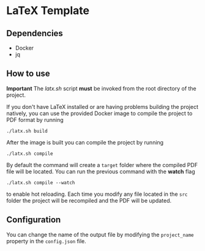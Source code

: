 # LaTeX Template

## Dependencies

- Docker
- jq

## How to use

**Important** The *latx.sh* script **must** be invoked from the root directory of the project.

If you don't have LaTeX installed or are having problems building the project natively, you can use
the provided Docker image to compile the project to PDF format by running

```
./latx.sh build
```

After the image is built you can compile the project
by running 

```
./latx.sh compile
```

By default the command will create a `target` folder where the compiled PDF file will be located. You can run the previous command with the **watch** flag

```
./latx.sh compile --watch
```

to enable hot reloading. Each time you modify any file located in the `src` folder the project will be recompiled and the PDF will be updated.

## Configuration

You can change the name of the output file by modifying the `project_name` property in the ``config.json`` file.
